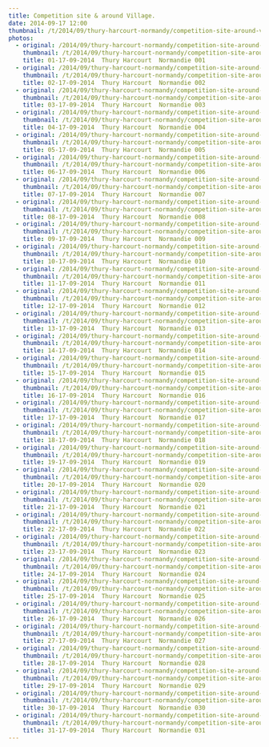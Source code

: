 ```yaml
---
title: Competition site & around Village.
date: 2014-09-17 12:00
thumbnail: /t/2014/09/thury-harcourt-normandy/competition-site-around-village/01-17-09-2014-thury-harcourt-normandie-001.jpg
photos:
  - original: /2014/09/thury-harcourt-normandy/competition-site-around-village/01-17-09-2014-thury-harcourt-normandie-001.jpg
    thumbnail: /t/2014/09/thury-harcourt-normandy/competition-site-around-village/01-17-09-2014-thury-harcourt-normandie-001.jpg
    title: 01-17-09-2014  Thury Harcourt  Normandie 001
  - original: /2014/09/thury-harcourt-normandy/competition-site-around-village/02-17-09-2014-thury-harcourt-normandie-002.jpg
    thumbnail: /t/2014/09/thury-harcourt-normandy/competition-site-around-village/02-17-09-2014-thury-harcourt-normandie-002.jpg
    title: 02-17-09-2014  Thury Harcourt  Normandie 002
  - original: /2014/09/thury-harcourt-normandy/competition-site-around-village/03-17-09-2014-thury-harcourt-normandie-003.jpg
    thumbnail: /t/2014/09/thury-harcourt-normandy/competition-site-around-village/03-17-09-2014-thury-harcourt-normandie-003.jpg
    title: 03-17-09-2014  Thury Harcourt  Normandie 003
  - original: /2014/09/thury-harcourt-normandy/competition-site-around-village/04-17-09-2014-thury-harcourt-normandie-004.jpg
    thumbnail: /t/2014/09/thury-harcourt-normandy/competition-site-around-village/04-17-09-2014-thury-harcourt-normandie-004.jpg
    title: 04-17-09-2014  Thury Harcourt  Normandie 004
  - original: /2014/09/thury-harcourt-normandy/competition-site-around-village/05-17-09-2014-thury-harcourt-normandie-005.jpg
    thumbnail: /t/2014/09/thury-harcourt-normandy/competition-site-around-village/05-17-09-2014-thury-harcourt-normandie-005.jpg
    title: 05-17-09-2014  Thury Harcourt  Normandie 005
  - original: /2014/09/thury-harcourt-normandy/competition-site-around-village/06-17-09-2014-thury-harcourt-normandie-006.jpg
    thumbnail: /t/2014/09/thury-harcourt-normandy/competition-site-around-village/06-17-09-2014-thury-harcourt-normandie-006.jpg
    title: 06-17-09-2014  Thury Harcourt  Normandie 006
  - original: /2014/09/thury-harcourt-normandy/competition-site-around-village/07-17-09-2014-thury-harcourt-normandie-007.jpg
    thumbnail: /t/2014/09/thury-harcourt-normandy/competition-site-around-village/07-17-09-2014-thury-harcourt-normandie-007.jpg
    title: 07-17-09-2014  Thury Harcourt  Normandie 007
  - original: /2014/09/thury-harcourt-normandy/competition-site-around-village/08-17-09-2014-thury-harcourt-normandie-008.jpg
    thumbnail: /t/2014/09/thury-harcourt-normandy/competition-site-around-village/08-17-09-2014-thury-harcourt-normandie-008.jpg
    title: 08-17-09-2014  Thury Harcourt  Normandie 008
  - original: /2014/09/thury-harcourt-normandy/competition-site-around-village/09-17-09-2014-thury-harcourt-normandie-009.jpg
    thumbnail: /t/2014/09/thury-harcourt-normandy/competition-site-around-village/09-17-09-2014-thury-harcourt-normandie-009.jpg
    title: 09-17-09-2014  Thury Harcourt  Normandie 009
  - original: /2014/09/thury-harcourt-normandy/competition-site-around-village/10-17-09-2014-thury-harcourt-normandie-010.jpg
    thumbnail: /t/2014/09/thury-harcourt-normandy/competition-site-around-village/10-17-09-2014-thury-harcourt-normandie-010.jpg
    title: 10-17-09-2014  Thury Harcourt  Normandie 010
  - original: /2014/09/thury-harcourt-normandy/competition-site-around-village/11-17-09-2014-thury-harcourt-normandie-011.jpg
    thumbnail: /t/2014/09/thury-harcourt-normandy/competition-site-around-village/11-17-09-2014-thury-harcourt-normandie-011.jpg
    title: 11-17-09-2014  Thury Harcourt  Normandie 011
  - original: /2014/09/thury-harcourt-normandy/competition-site-around-village/12-17-09-2014-thury-harcourt-normandie-012.jpg
    thumbnail: /t/2014/09/thury-harcourt-normandy/competition-site-around-village/12-17-09-2014-thury-harcourt-normandie-012.jpg
    title: 12-17-09-2014  Thury Harcourt  Normandie 012
  - original: /2014/09/thury-harcourt-normandy/competition-site-around-village/13-17-09-2014-thury-harcourt-normandie-013.jpg
    thumbnail: /t/2014/09/thury-harcourt-normandy/competition-site-around-village/13-17-09-2014-thury-harcourt-normandie-013.jpg
    title: 13-17-09-2014  Thury Harcourt  Normandie 013
  - original: /2014/09/thury-harcourt-normandy/competition-site-around-village/14-17-09-2014-thury-harcourt-normandie-014.jpg
    thumbnail: /t/2014/09/thury-harcourt-normandy/competition-site-around-village/14-17-09-2014-thury-harcourt-normandie-014.jpg
    title: 14-17-09-2014  Thury Harcourt  Normandie 014
  - original: /2014/09/thury-harcourt-normandy/competition-site-around-village/15-17-09-2014-thury-harcourt-normandie-015.jpg
    thumbnail: /t/2014/09/thury-harcourt-normandy/competition-site-around-village/15-17-09-2014-thury-harcourt-normandie-015.jpg
    title: 15-17-09-2014  Thury Harcourt  Normandie 015
  - original: /2014/09/thury-harcourt-normandy/competition-site-around-village/16-17-09-2014-thury-harcourt-normandie-016.jpg
    thumbnail: /t/2014/09/thury-harcourt-normandy/competition-site-around-village/16-17-09-2014-thury-harcourt-normandie-016.jpg
    title: 16-17-09-2014  Thury Harcourt  Normandie 016
  - original: /2014/09/thury-harcourt-normandy/competition-site-around-village/17-17-09-2014-thury-harcourt-normandie-017.jpg
    thumbnail: /t/2014/09/thury-harcourt-normandy/competition-site-around-village/17-17-09-2014-thury-harcourt-normandie-017.jpg
    title: 17-17-09-2014  Thury Harcourt  Normandie 017
  - original: /2014/09/thury-harcourt-normandy/competition-site-around-village/18-17-09-2014-thury-harcourt-normandie-018.jpg
    thumbnail: /t/2014/09/thury-harcourt-normandy/competition-site-around-village/18-17-09-2014-thury-harcourt-normandie-018.jpg
    title: 18-17-09-2014  Thury Harcourt  Normandie 018
  - original: /2014/09/thury-harcourt-normandy/competition-site-around-village/19-17-09-2014-thury-harcourt-normandie-019.jpg
    thumbnail: /t/2014/09/thury-harcourt-normandy/competition-site-around-village/19-17-09-2014-thury-harcourt-normandie-019.jpg
    title: 19-17-09-2014  Thury Harcourt  Normandie 019
  - original: /2014/09/thury-harcourt-normandy/competition-site-around-village/20-17-09-2014-thury-harcourt-normandie-020.jpg
    thumbnail: /t/2014/09/thury-harcourt-normandy/competition-site-around-village/20-17-09-2014-thury-harcourt-normandie-020.jpg
    title: 20-17-09-2014  Thury Harcourt  Normandie 020
  - original: /2014/09/thury-harcourt-normandy/competition-site-around-village/21-17-09-2014-thury-harcourt-normandie-021.jpg
    thumbnail: /t/2014/09/thury-harcourt-normandy/competition-site-around-village/21-17-09-2014-thury-harcourt-normandie-021.jpg
    title: 21-17-09-2014  Thury Harcourt  Normandie 021
  - original: /2014/09/thury-harcourt-normandy/competition-site-around-village/22-17-09-2014-thury-harcourt-normandie-022.jpg
    thumbnail: /t/2014/09/thury-harcourt-normandy/competition-site-around-village/22-17-09-2014-thury-harcourt-normandie-022.jpg
    title: 22-17-09-2014  Thury Harcourt  Normandie 022
  - original: /2014/09/thury-harcourt-normandy/competition-site-around-village/23-17-09-2014-thury-harcourt-normandie-023.jpg
    thumbnail: /t/2014/09/thury-harcourt-normandy/competition-site-around-village/23-17-09-2014-thury-harcourt-normandie-023.jpg
    title: 23-17-09-2014  Thury Harcourt  Normandie 023
  - original: /2014/09/thury-harcourt-normandy/competition-site-around-village/24-17-09-2014-thury-harcourt-normandie-024.jpg
    thumbnail: /t/2014/09/thury-harcourt-normandy/competition-site-around-village/24-17-09-2014-thury-harcourt-normandie-024.jpg
    title: 24-17-09-2014  Thury Harcourt  Normandie 024
  - original: /2014/09/thury-harcourt-normandy/competition-site-around-village/25-17-09-2014-thury-harcourt-normandie-025.jpg
    thumbnail: /t/2014/09/thury-harcourt-normandy/competition-site-around-village/25-17-09-2014-thury-harcourt-normandie-025.jpg
    title: 25-17-09-2014  Thury Harcourt  Normandie 025
  - original: /2014/09/thury-harcourt-normandy/competition-site-around-village/26-17-09-2014-thury-harcourt-normandie-026.jpg
    thumbnail: /t/2014/09/thury-harcourt-normandy/competition-site-around-village/26-17-09-2014-thury-harcourt-normandie-026.jpg
    title: 26-17-09-2014  Thury Harcourt  Normandie 026
  - original: /2014/09/thury-harcourt-normandy/competition-site-around-village/27-17-09-2014-thury-harcourt-normandie-027.jpg
    thumbnail: /t/2014/09/thury-harcourt-normandy/competition-site-around-village/27-17-09-2014-thury-harcourt-normandie-027.jpg
    title: 27-17-09-2014  Thury Harcourt  Normandie 027
  - original: /2014/09/thury-harcourt-normandy/competition-site-around-village/28-17-09-2014-thury-harcourt-normandie-028.jpg
    thumbnail: /t/2014/09/thury-harcourt-normandy/competition-site-around-village/28-17-09-2014-thury-harcourt-normandie-028.jpg
    title: 28-17-09-2014  Thury Harcourt  Normandie 028
  - original: /2014/09/thury-harcourt-normandy/competition-site-around-village/29-17-09-2014-thury-harcourt-normandie-029.jpg
    thumbnail: /t/2014/09/thury-harcourt-normandy/competition-site-around-village/29-17-09-2014-thury-harcourt-normandie-029.jpg
    title: 29-17-09-2014  Thury Harcourt  Normandie 029
  - original: /2014/09/thury-harcourt-normandy/competition-site-around-village/30-17-09-2014-thury-harcourt-normandie-030.jpg
    thumbnail: /t/2014/09/thury-harcourt-normandy/competition-site-around-village/30-17-09-2014-thury-harcourt-normandie-030.jpg
    title: 30-17-09-2014  Thury Harcourt  Normandie 030
  - original: /2014/09/thury-harcourt-normandy/competition-site-around-village/31-17-09-2014-thury-harcourt-normandie-031.jpg
    thumbnail: /t/2014/09/thury-harcourt-normandy/competition-site-around-village/31-17-09-2014-thury-harcourt-normandie-031.jpg
    title: 31-17-09-2014  Thury Harcourt  Normandie 031
---
```

